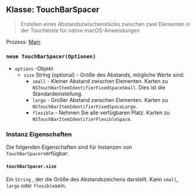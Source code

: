 ## Klasse: TouchBarSpacer

> Erstellen eines Abstandszwischenstücks zwischen zwei Elementen in der Touchleiste für native macOS-Anwendungen

Prozess: [Main](../glossary.md#main-process)

### `neue TouchBarSpacer(Optionen)`

* `options` -Objekt
  * `size` String (optional) - Größe des Abstands, mögliche Werte sind:
    * `small` - Kleiner Abstand zwischen Elementen. Karten zu `NSTouchBarItemIdentifierFixedSpaceSmall`. Dies ist die Standardeinstellung.
    * `large` - Großer Abstand zwischen Elementen. Karten zu `NSTouchBarItemIdentifierFixedSpaceLarge`.
    * `flexible` - Nehmen Sie alle verfügbaren Platz. Karten zu `NSTouchBarItemIdentifierFlexibleSpace`.

### Instanz Eigenschaften

Die folgenden Eigenschaften sind für Instanzen von `TouchBarSpacer`verfügbar:

#### `touchBarSpacer.size`

Ein `String` , der die Größe des Abstandszeichens darstellt.  Kann `small`, `large` oder `flexible`sein.
